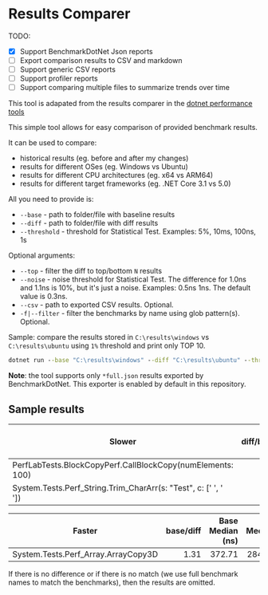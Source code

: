 # Results Comparer

TODO:
- [x] Support BenchmarkDotNet Json reports
- [ ] Export comparison results to CSV and markdown
- [ ] Support generic CSV reports
- [ ] Support profiler reports
- [ ] Support comparing multiple files to summarize trends over time

This tool is adapated from the results comparer in the [dotnet performance tools](https://github.com/dotnet/performance/tree/main/src/tools/ResultsComparer)

This simple tool allows for easy comparison of provided benchmark results.

It can be used to compare:
* historical results (eg. before and after my changes)
* results for different OSes (eg. Windows vs Ubuntu)
* results for different CPU architectures (eg. x64 vs ARM64)
* results for different target frameworks (eg. .NET Core 3.1 vs 5.0)

All you need to provide is:
* `--base` - path to folder/file with baseline results
* `--diff` - path to folder/file with diff results
* `--threshold`  - threshold for Statistical Test. Examples: 5%, 10ms, 100ns, 1s

Optional arguments:
* `--top` - filter the diff to top/bottom `N` results
* `--noise` - noise threshold for Statistical Test. The difference for 1.0ns and 1.1ns is 10%, but it's just a noise. Examples: 0.5ns 1ns. The default value is 0.3ns.
* `--csv` - path to exported CSV results. Optional.
* `-f|--filter` - filter the benchmarks by name using glob pattern(s). Optional.

Sample: compare the results stored in `C:\results\windows` vs `C:\results\ubuntu` using `1%` threshold and print only TOP 10.

```cmd
dotnet run --base "C:\results\windows" --diff "C:\results\ubuntu" --threshold 1% --top 10
```

**Note**: the tool supports only `*full.json` results exported by BenchmarkDotNet. This exporter is enabled by default in this repository.

## Sample results

| Slower                                                          | diff/base | Base Median (ns) | Diff Median (ns) | Modality|
| --------------------------------------------------------------- | ---------:| ----------------:| ----------------:| -------:|
| PerfLabTests.BlockCopyPerf.CallBlockCopy(numElements: 100)      |      1.60 |             9.22 |            14.76 |         |
| System.Tests.Perf_String.Trim_CharArr(s: "Test", c: [' ', ' ']) |      1.41 |             6.18 |             8.72 |         |

| Faster                              | base/diff | Base Median (ns) | Diff Median (ns) | Modality|
| ----------------------------------- | ---------:| ----------------:| ----------------:| -------:|
| System.Tests.Perf_Array.ArrayCopy3D |      1.31 |           372.71 |           284.73 |         |

If there is no difference or if there is no match (we use full benchmark names to match the benchmarks), then the results are omitted.
